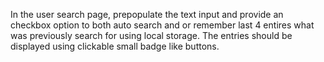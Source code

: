 In the user search page, prepopulate the text input and provide an checkbox option to both auto search and or remember last 4 entires what was previously search for using local storage. The entries should be displayed using clickable small badge like buttons.

